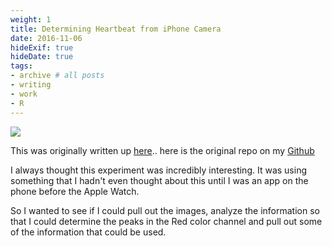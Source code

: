 ```yaml
---
weight: 1
title: Determining Heartbeat from iPhone Camera 
date: 2016-11-06
hideExif: true
hideDate: true
tags:
- archive # all posts
- writing
- work
- R
---
```


![](https://live.staticflickr.com/65535/53420638036_66d89258de_b_d.jpg)


This was originally written up [here](https://rstudio-pubs-static.s3.amazonaws.com/306404_eb693e8fadc140eb9f199394f39d3849.html#).. here is the original repo on my [Github](https://github.com/cdr6934/ImageManipulationExperiments/tree/master) 

I always thought this experiment was incredibly interesting. It was using something that I hadn't even thought about this until I was an app on the phone before the Apple Watch. 

So I wanted to see if I could pull out the images, analyze the information so that I could determine the peaks in the Red color channel and pull out some of the information that could be used. 

